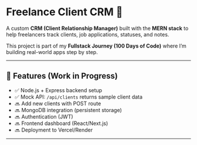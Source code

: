 # Freelance Client CRM 🚀

A custom **CRM (Client Relationship Manager)** built with the **MERN stack** to help freelancers track clients, job applications, statuses, and notes.  

This project is part of my **Fullstack Journey (100 Days of Code)** where I’m building real-world apps step by step.

---

## 📌 Features (Work in Progress)
- ✅ Node.js + Express backend setup
- ✅ Mock API: `/api/clients` returns sample client data
- 🔜 Add new clients with POST route
- 🔜 MongoDB integration (persistent storage)
- 🔜 Authentication (JWT)
- 🔜 Frontend dashboard (React/Next.js)
- 🔜 Deployment to Vercel/Render

---

